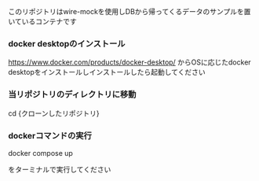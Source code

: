 このリポジトリはwire-mockを使用しDBから帰ってくるデータのサンプルを置いているコンテナです

### docker desktopのインストール
https://www.docker.com/products/docker-desktop/
からOSに応じたdocker desktopをインストールしインストールしたら起動してください

### 当リポジトリのディレクトリに移動
cd {クローンしたリポジトリ} 

### dockerコマンドの実行
docker compose up

をターミナルで実行してください
